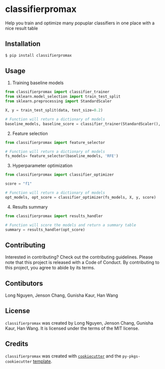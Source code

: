 # classifierpromax

Help you train and optimize many popuplar classifiers in one place with a nice result table

## Installation

```bash
$ pip install classifierpromax
```

## Usage
1. Training baseline models
```python
from classifierpromax import classifier_trainer
from sklearn.model_selection import train_test_split
from sklearn.preprocessing import StandardScaler

X, y = train_test_split(data, test_size=0.2)

# Function will return a dictionary of models
baseline_models, baseline_score = classifier_trainer(StandardScaler(), X, y, pos_label=1, seed=123)
```
2. Feature selection
```python
from classifierpromax import feature_selector

# Function will return a dictionary of models
fs_models= feature_selector(baseline_models, 'RFE')
```
3. Hyperparameter optimization
```python
from classifierpromax import classifier_optimizer

score = "f1"

# Function will return a dictionary of models
opt_models, opt_score = classifier_optimizer(fs_models, X, y, score)
```
4. Results summary
```python
from classifierpromax import results_handler

# Function will score the models and return a summary table
summary = results_handler(opt_score)
```
## Contributing

Interested in contributing? Check out the contributing guidelines. Please note that this project is released with a Code of Conduct. By contributing to this project, you agree to abide by its terms.

## Contibutors

Long Nguyen, Jenson Chang, Gunisha Kaur, Han Wang

## License

`classifierpromax` was created by Long Nguyen, Jenson Chang, Gunisha Kaur, Han Wang. It is licensed under the terms of the MIT license.

## Credits

`classifierpromax` was created with [`cookiecutter`](https://cookiecutter.readthedocs.io/en/latest/) and the `py-pkgs-cookiecutter` [template](https://github.com/py-pkgs/py-pkgs-cookiecutter).
